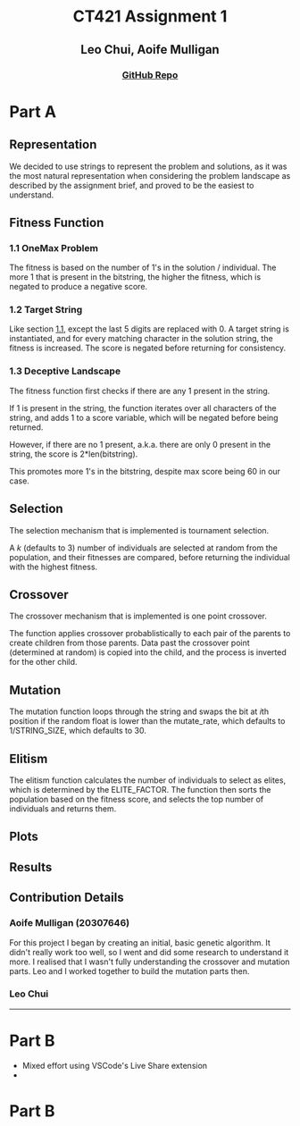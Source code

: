 <div align="center">
<h1> CT421 Assignment 1 </h1>
<h2> Leo Chui, Aoife Mulligan </h2>
<h3><a href="https://www.github.com/czz592/ct421-assignment/">GitHub Repo</a></h3>
</div>

# Part A

## Representation

We decided to use strings to represent the problem and solutions, as it was the most natural representation when considering the problem landscape as described by the assignment brief, and proved to be the easiest to understand.

## Fitness Function

### 1.1 OneMax Problem

The fitness is based on the number of 1's in the solution / individual. The more 1 that is present in the bitstring, the higher the fitness, which is negated to produce a negative score.

### 1.2 Target String

Like section [1.1](report.md#11-onemax-problem), except the last 5 digits are replaced with 0. A target string is instantiated, and for every matching character in the solution string, the fitness is increased. The score is negated before returning for consistency.

### 1.3 Deceptive Landscape

The fitness function first checks if there are any 1 present in the string.

If 1 is present in the string, the function iterates over all characters of the string, and adds 1 to a score variable, which will be negated before being returned. 

However, if there are no 1 present, a.k.a. there are only 0 present in the string, the score is 2*len(bitstring).

This promotes more 1's in the bitstring, despite max score being 60 in our case.

## Selection

The selection mechanism that is implemented is tournament selection. 

A $k$ (defaults to 3) number of individuals are selected at random from the population, and their fitnesses are compared, before returning the individual with the highest fitness.

## Crossover

The crossover mechanism that is implemented is one point crossover.

The function applies crossover probablistically to each pair of the parents to create children from those parents. Data past the crossover point (determined at random) is copied into the child, and the process is inverted for the other child.

## Mutation

The mutation function loops through the string and swaps the bit at $i$th position if the random float is lower than the mutate_rate, which defaults to 1/STRING_SIZE, which defaults to 30.

## Elitism

The elitism function calculates the number of individuals to select as elites, which is determined by the ELITE_FACTOR. The function then sorts the population based on the fitness score, and selects the top number of individuals and returns them.

## Plots



## Results



## Contribution Details

### Aoife Mulligan (20307646)

For this project I began by creating an initial, basic genetic algorithm. It didn't really work too well, so I went and did some research to understand it more. I realised that I wasn't fully understanding the crossover and mutation parts. Leo and I worked together to build the mutation parts then. 

### Leo Chui


---

# Part B
- Mixed effort using VSCode's Live Share extension
- 

# Part B

